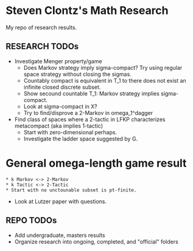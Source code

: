 # Steven Clontz's Math Research

My repo of research results.

## RESEARCH TODOs

* Investigate Menger property/game
    * Does Markov strategy imply sigma-compact? Try using regular space strategy without closing the sigmas.
    * Countably compact is equivalent in T_1 to there does not exist an infinite closed discrete subset.
    * Show secound countable T_1: Markov strategy implies sigma-compact.
    * Look at sigma-compact in X?
    * Try to find/disprove a 2-Markov in omega_1^dagger
* Find class of spaces where a 2-tactic in LFKP characterizes metacompact (aka implies 1-tactic)
    * Start with zero-dimensional perhaps.
    * Investigate the ladder space suggested by G.
# General omega-length game result
    * k Markov <-> 2-Markov
    * k Tactic <-> 2-Tactic
    * Start with no unctounable subset is pt-finite.
* Look at Lutzer paper with questions.

## REPO TODOs

* Add undergraduate, masters results
* Organize research into ongoing, completed, and "official" folders